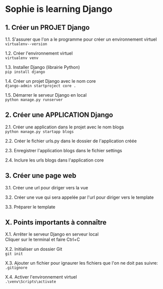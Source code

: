 # Sophie is learning Django

## 1. Créer un PROJET Django

1.1. S'assurer que l'on a le programme pour créer un environnement virtuel 
</br>
`virtualenv--version`

1.2. Créer l'environnement virtuel
</br>
`virtualenv venv`

1.3. Installer Django (librairie Python)
</br>
`pip install django`

1.4. Créer un projet Django avec le nom core
</br>
`django-admin startproject core .`

1.5. Démarrer le serveur Django en local
</br>
`python manage.py runserver`


## 2. Créer une APPLICATION Django

2.1. Créer une application dans le projet avec le nom blogs
</br>
`python manage.py startapp blogs`

2.2. Créer le fichier urls.py dans le dossier de l'application créée

2.3. Enregistrer l'application blogs dans le fichier settings 

2.4. Inclure les urls blogs dans l'application core


## 3. Créer une page web

3.1. Créer une url pour diriger vers la vue

3.2. Créer une vue qui sera appelée par l'url pour diriger vers le template

3.3. Préparer le template


## X. Points importants à connaître

X.1. Arrêter le serveur Django en serveur local
</br>
Cliquer sur le terminal et faire Ctrl+C

X.2. Initialiser un dossier Git
</br>
`git init`

X.3. Ajouter un fichier pour ignaurer les fichiers que l'on ne doit pas suivre:
</br>
`.gitignore`

X.4. Activer l'environnement virtuel
<br/>
`.\venv\Scripts\activate`





